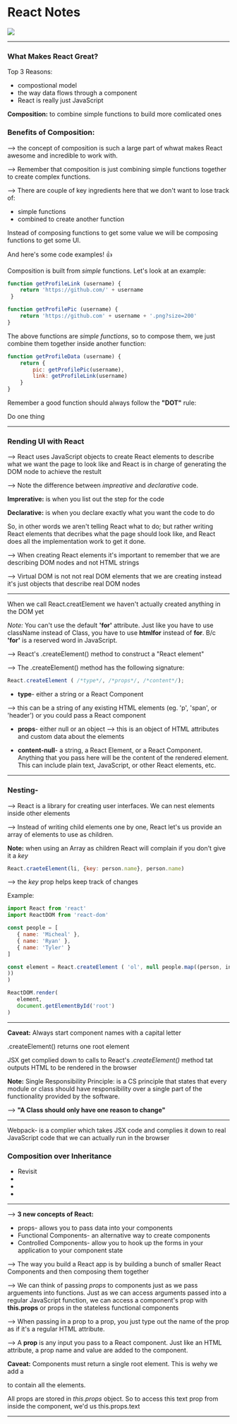 # React Notes

![](http://progressed.io/bar/25?title=Progress)

---

### What Makes React Great?

Top 3 Reasons:

* compostional model
* the way data flows through a component 
* React is really just JavaScript


**Composition:** to combine simple functions to build more comlicated ones

### Benefits of Composition:

--> the concept of composition is such a large part of whwat makes React awesome and incredible to work with. 

--> Remember that composition is just combining simple functions together to create complex functions.

--> There are couple of key ingredients here that we don't want to lose track of:

* simple functions
* combined to create another function

Instead of composing functions to get some value we will be composing functions to get some UI. 

And here's some code examples! :+1:

Composition is built from *simple* functions. Let's look at an example:

```javascript 
function getProfileLink (username) {
	return 'https://github.com/' + username
 }
```

```javascript
function getProfilePic (username) {
	return 'https://github.com' + username + '.png?size=200'
}
```

The above functions are *simple functions*, so to compose them, we just combine them together inside another function:

```javascript 
function getProfileData (username) {
	return {
		pic: getProfilePic(username),
		link: getProfileLink(username)
	}
}
```

Remember a good function should always follow the **"DOT"** rule:

Do one thing
___

### Rending UI with React 

--> React uses JavaScript objects to create React elements to describe what we want the page to look like and React is in charge of generating the DOM node to achieve the restult

--> Note the difference between *impreative* and *declarative* code. 

**Imprerative:** is when you list out the step for the code 

**Declarative:** is when you declare exactly what you want the code to do 

So, in other words we aren't telling React what to do; but rather writing React elements that decribes what the page should look like, and React does all the implementation work to get it done. 

--> When creating React elements it's important to remember that we are describing DOM nodes and not HTML strings

--> Virtual DOM is not not real DOM elements that we are creating instead it's just objects that describe real DOM nodes

---
When we call React.creatElement we haven't actually created anything in the DOM yet

*Note:* You can't use the default **'for'** attribute. Just like you have to use className instead of Class, you have to use **htmlfor** instead of **for**. B/c **'for'** is a reserved word in JavaScript. 

--> React's .createElement() method to construct a "React element"

--> The .createElement() method has the following signature:

```JavaScript
React.createElement ( /*type*/, /*props*/, /*content*/);
```

* **type**- either a string or a React Component 

--> this can be a string of any existing HTML elements (eg. 'p', 'span', or 'header') or you could pass a React component 

* **props**- either null or an object 
--> this is an object of HTML attributes and custom data about the elements 

* **content-null**- a string, a React Element, or a React Component. Anything that you pass here will be the content of the rendered element. This can include plain text, JavaScript, or other React elements, etc. 
___

### Nesting-

--> React is a library for creating user interfaces. We can nest elements inside other elements 

--> Instead of writing child elements one by one, React let's us provide an array of elements to use as children. 

**Note:** when using an Array as children React will complain if you don't give it a *key* 

```JavaScript
React.craeteElement(li, {key: person.name}, person.name)
```

--> the *key* prop helps keep track of changes

Example:

```JavaScript
import React from 'react'
import ReactDOM from 'react-dom'

const people = [
   { name: 'Micheal' },
   { name: 'Ryan' },
   { name: 'Tyler' }   
]
```

```JavaScript
const element = React.createElement ( 'ol', null people.map((person, index) => (React.createElement('li', {key: index}, person.name)
))
)

ReactDOM.render(
   element, 
   document.getElementById('root')
)
```

---

**Caveat:** Always start component names with a capital letter

.createElement() returns one root element

JSX get complied down to calls to React's *.createElement()* method tat outputs HTML to be rendered in the browser

**Note:** Single Responsibility Principle: is a CS principle that states that every module or class should have responsibility over a single part of the functionality provided by the software. 

--> **"A Class should only have one reason to change"** 

---

Webpack- is a complier which takes JSX code and complies it down to real JavaScript code that we can actually run in the browser

### Composition over Inheritance 

* Revisit 
*
*
*

---

--> **3 new concepts of React:**

* props- allows you to pass data into your components 
* Functional Components- an alternative way to create components
* Controlled Components- allow you to hook up the forms in your application to your component state

--> The way you build a React app is by building a bunch of smaller React Components and then composing them together 

--> We can think of passing *props* to components just as we pass arguements into functions. Just as we can access arguments passed into a regular JavaScript function, we can access a component's prop with **this.props** or props in the stateless functional components 

--> When passing in a prop to a prop, you just type out the name of the prop as if it's a regular HTML attribute.

--> A **prop** is any input you pass to a React component. Just like an HTML attribute, a prop name and value are added to the component. 

**Caveat:** Components must return a single root element. This is wehy we add a <div> to contain all the elements. 

All props are stored in *this.props* object. So to access this text prop from inside the component, we'd us this.props.text 

---


